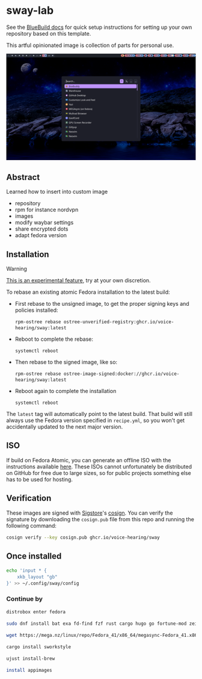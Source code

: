 # sway-lab

See the [BlueBuild docs](https://blue-build.org/how-to/setup/) for quick setup instructions for setting up your own repository based on this template.

This artful opinionated image is collection of parts for personal use. 

![sway](https://github.com/voice-hearing/sway-lab/blob/main/2025-03-31T21%3A05%3A25%2C047822887%2B01%3A00.png)
## Abstract
Learned how to insert into custom image
* repository 
* rpm for instance nordvpn
* images
* modify waybar settings
* share encrypted dots
* adapt fedora version
  
## Installation

> [!WARNING]  
> [This is an experimental feature](https://www.fedoraproject.org/wiki/Changes/OstreeNativeContainerStable), try at your own discretion.

To rebase an existing atomic Fedora installation to the latest build:

- First rebase to the unsigned image, to get the proper signing keys and policies installed:
  ```
  rpm-ostree rebase ostree-unverified-registry:ghcr.io/voice-hearing/sway:latest
  ```
- Reboot to complete the rebase:
  ```
  systemctl reboot
  ```
- Then rebase to the signed image, like so:
  ```
  rpm-ostree rebase ostree-image-signed:docker://ghcr.io/voice-hearing/sway:latest
  ```
- Reboot again to complete the installation
  ```
  systemctl reboot
  ```

The `latest` tag will automatically point to the latest build. That build will still always use the Fedora version specified in `recipe.yml`, so you won't get accidentally updated to the next major version.

## ISO

If build on Fedora Atomic, you can generate an offline ISO with the instructions available [here](https://blue-build.org/learn/universal-blue/#fresh-install-from-an-iso). These ISOs cannot unfortunately be distributed on GitHub for free due to large sizes, so for public projects something else has to be used for hosting.

## Verification

These images are signed with [Sigstore](https://www.sigstore.dev/)'s [cosign](https://github.com/sigstore/cosign). You can verify the signature by downloading the `cosign.pub` file from this repo and running the following command:

```bash
cosign verify --key cosign.pub ghcr.io/voice-hearing/sway
```

## Once installed 

```bash
echo 'input * {
    xkb_layout "gb"
}' >> ~/.config/sway/config
```
### Continue by 
```bash
distrobox enter fedora
```
```bash
sudo dnf install bat exa fd-find fzf rust cargo hugo go fortune-mod zeitfetch python3-i3ipc ripgrep thefuck zoxide pandoc poppler-devel poppler-utils ImageMagick jq p7zip p7zip-plugins tree exiftool btop xfce4-appearance-settings lxappearance fish
```
```Bash
wget https://mega.nz/linux/repo/Fedora_41/x86_64/megasync-Fedora_41.x86_64.rpm && sudo dnf install "$PWD/megasync-Fedora_41.x86_64.rpm"
```
```bash
cargo install sworkstyle
```
```bash
ujust install-brew 
```
```bash
install appimages
```

